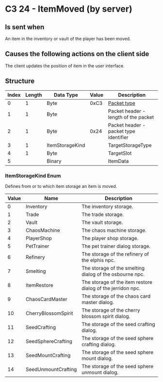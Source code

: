 # C3 24 - ItemMoved (by server)

## Is sent when

An item in the inventory or vault of the player has been moved.

## Causes the following actions on the client side

The client updates the position of item in the user interface.

## Structure

| Index | Length | Data Type | Value | Description |
|-------|--------|-----------|-------|-------------|
| 0 | 1 |   Byte   | 0xC3  | [Packet type](PacketTypes.md) |
| 1 | 1 |    Byte   |      | Packet header - length of the packet |
| 2 | 1 |    Byte   | 0x24  | Packet header - packet type identifier |
| 3 | 1 | ItemStorageKind |  | TargetStorageType |
| 4 | 1 | Byte |  | TargetSlot |
| 5 |  | Binary |  | ItemData |

### ItemStorageKind Enum

Defines from or to which item storage an item is moved.

| Value | Name | Description |
|-------|------|-------------|
| 0 | Inventory | The inventory storage. |
| 1 | Trade | The trade storage. |
| 2 | Vault | The vault storage. |
| 3 | ChaosMachine | The chaos machine storage. |
| 4 | PlayerShop | The player shop storage. |
| 5 | PetTrainer | The pet trainer dialog storage. |
| 6 | Refinery | The storage of the refinery of the elphis npc. |
| 7 | Smelting | The storage of the smelting dialog of the osbourne npc. |
| 8 | ItemRestore | The storage of the item restore dialog of the jerridon npc. |
| 9 | ChaosCardMaster | The storage of the chaos card master dialog. |
| 10 | CherryBlossomSpirit | The storage of the cherry blossom spirit dialog. |
| 11 | SeedCrafting | The storage of the seed crafting dialog. |
| 12 | SeedSphereCrafting | The storage of the seed sphere crafting dialog. |
| 13 | SeedMountCrafting | The storage of the seed sphere mount dialog. |
| 14 | SeedUnmountCrafting | The storage of the seed sphere unmount dialog. |